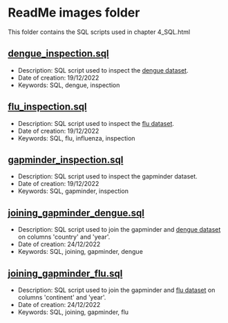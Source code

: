 # ReadMe images folder

This folder contains the SQL scripts used in chapter 4_SQL.html

## [dengue_inspection.sql](https://github.com/mirthhe/dsfb2_workflows_portfolio/blob/main/SQL/dengue_inspection.sql)

- Description: SQL script used to inspect the [dengue dataset](https://github.com/mirthhe/dsfb2_workflows_portfolio/blob/main/data-raw/relationaldata/dengue_data.csv).
- Date of creation: 19/12/2022
- Keywords: SQL, dengue, inspection

## [flu_inspection.sql](https://github.com/mirthhe/dsfb2_workflows_portfolio/blob/main/SQL/flu_inspection.sql)

- Description: SQL script used to inspect the [flu dataset](https://github.com/mirthhe/dsfb2_workflows_portfolio/blob/main/data-raw/relationaldata/flu_data.csv).
- Date of creation: 19/12/2022
- Keywords: SQL, flu, influenza, inspection

## [gapminder_inspection.sql](https://github.com/mirthhe/dsfb2_workflows_portfolio/blob/main/SQL/gapminder_inspection.sql)

- Description: SQL script used to inspect the gapminder dataset. 
- Date of creation: 19/12/2022
- Keywords: SQL, gapminder, inspection

## [joining_gapminder_dengue.sql](https://github.com/mirthhe/dsfb2_workflows_portfolio/blob/main/SQL/joining_gapminder_dengue.sql)

- Description: SQL script used to join the gapminder and [dengue dataset](https://github.com/mirthhe/dsfb2_workflows_portfolio/blob/main/data-raw/relationaldata/dengue_data.csv) on columns 'country' and 'year'. 
- Date of creation: 24/12/2022
- Keywords: SQL, joining, gapminder, dengue

## [joining_gapminder_flu.sql](https://github.com/mirthhe/dsfb2_workflows_portfolio/blob/main/SQL/joining_gapminder_flu.sqlo)

- Description: SQL script used to join the gapminder and [flu dataset](https://github.com/mirthhe/dsfb2_workflows_portfolio/blob/main/data-raw/relationaldata/flu_data.csv) on columns 'continent' and 'year'. 
- Date of creation: 24/12/2022
- Keywords: SQL, joining, gapminder, flu